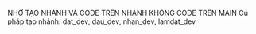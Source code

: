 NHỚ TẠO NHÁNH VÀ CODE TRÊN NHÁNH
KHÔNG CODE TRÊN MAIN
Cú pháp tạo nhánh: dat_dev, dau_dev, nhan_dev, lamdat_dev
